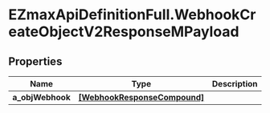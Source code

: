 # EZmaxApiDefinitionFull.WebhookCreateObjectV2ResponseMPayload

## Properties

Name | Type | Description | Notes
------------ | ------------- | ------------- | -------------
**a_objWebhook** | [**[WebhookResponseCompound]**](WebhookResponseCompound.md) |  | 


